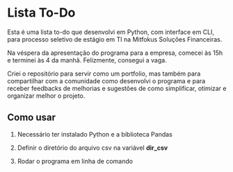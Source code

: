 # Lista To-Do

Esta é uma lista to-do que desenvolvi em Python, com interface em CLI, para processo seletivo de estágio em TI na Mitfokus Soluções Financeiras.

Na véspera da apresentação do programa para a empresa, comecei às 15h e terminei às 4 da manhã. Felizmente, consegui a vaga.

Criei o repositório para servir como um portfolio, mas também para compartilhar com a comunidade como desenvolvi o programa e para receber feedbacks de melhorias e sugestões de como simplificar, otimizar e organizar melhor o projeto.


## Como usar

1. Necessário ter instalado Python e a biblioteca Pandas

2. Definir o diretório do arquivo csv na variável **dir_csv**

3. Rodar o programa em linha de comando

```python lista_todo.py
```